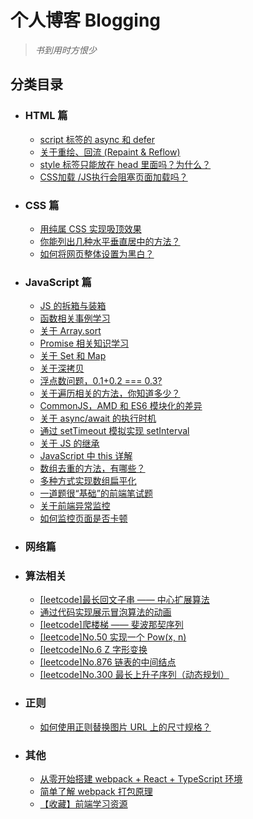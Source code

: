 # 个人博客 Blogging
> _书到用时方恨少_


## 分类目录

- ### HTML 篇

  * [script 标签的 async 和 defer ](https://github.com/liangbus/blogging/issues/12)
  * [关于重绘、回流 (Repaint & Reflow)](https://github.com/liangbus/blogging/issues/18)
  * [style 标签只能放在 head 里面吗？为什么？](https://github.com/liangbus/blogging/issues/15)
  * [CSS加载 /JS执行会阻塞页面加载吗？](https://github.com/liangbus/blogging/issues/27)



- ### CSS 篇

   * [用纯属 CSS 实现吸顶效果](https://github.com/liangbus/blogging/issues/3)
   * [你能列出几种水平垂直居中的方法？](https://github.com/liangbus/blogging/issues/8)
   * [如何将网页整体设置为黑白？](https://github.com/liangbus/blogging/issues/36)



- ### JavaScript 篇

   * [JS 的拆箱与装箱](https://github.com/liangbus/blogging/issues/5)
   * [函数相关事例学习](https://github.com/liangbus/blogging/issues/6)
   * [关于 Array.sort](https://github.com/liangbus/blogging/issues/7)
   * [Promise 相关知识学习](https://github.com/liangbus/blogging/issues/9)
   * [关于 Set 和 Map](https://github.com/liangbus/blogging/issues/10)
   * [关于深拷贝](https://github.com/liangbus/blogging/issues/11)
   * [浮点数问题，0.1+0.2 === 0.3?](https://github.com/liangbus/blogging/issues/13)
   * [关于遍历相关的方法，你知道多少？](https://github.com/liangbus/blogging/issues/14)
   * [CommonJS，AMD 和 ES6 模块化的差异](https://github.com/liangbus/blogging/issues/17)
   * [关于 async/await 的执行时机](https://github.com/liangbus/blogging/issues/20)
   * [通过 setTimeout 模拟实现 setInterval](https://github.com/liangbus/blogging/issues/2)
   * [关于 JS 的继承](https://github.com/liangbus/blogging/issues/4)
   * [JavaScript 中 this 详解](https://github.com/liangbus/blogging/issues/22)
   * [数组去重的方法，有哪些？](https://github.com/liangbus/blogging/issues/29)
   * [多种方式实现数组扁平化](https://github.com/liangbus/blogging/issues/26)
   * [一道题很“基础”的前端笔试题](https://github.com/liangbus/blogging/issues/30)
   * [关于前端异常监控](https://github.com/liangbus/blogging/issues/21)
   * [如何监控页面是否卡顿](https://github.com/liangbus/blogging/issues/34)
  

- ### 网络篇

- ### 算法相关
  * [[leetcode]最长回文子串 —— 中心扩展算法](https://github.com/liangbus/blogging/issues/24)
  * [通过代码实现展示冒泡算法的动画](https://github.com/liangbus/blogging/issues/23)
  * [[leetcode]爬楼梯 —— 斐波那契序列](https://github.com/liangbus/blogging/issues/25)
  * [[leetcode]No.50 实现一个 Pow(x, n)](https://github.com/liangbus/blogging/issues/28)
  * [[leetcode]No.6 Z 字形变换](https://github.com/liangbus/blogging/issues/31)
  * [[leetcode]No.876 链表的中间结点](https://github.com/liangbus/blogging/issues/32)
  * [[leetcode]No.300 最长上升子序列（动态规划）](https://github.com/liangbus/blogging/issues/33)

- ### 正则
  * [如何使用正则替换图片 URL 上的尺寸规格？](https://github.com/liangbus/blogging/issues/16)
  
- ### 其他
  * [从零开始搭建 webpack + React + TypeScript 环境](https://github.com/liangbus/blogging/issues/19)
  * [简单了解 webpack 打包原理](https://github.com/liangbus/blogging/issues/36)
  * [【收藏】前端学习资源](https://github.com/liangbus/blogging/issues/1)